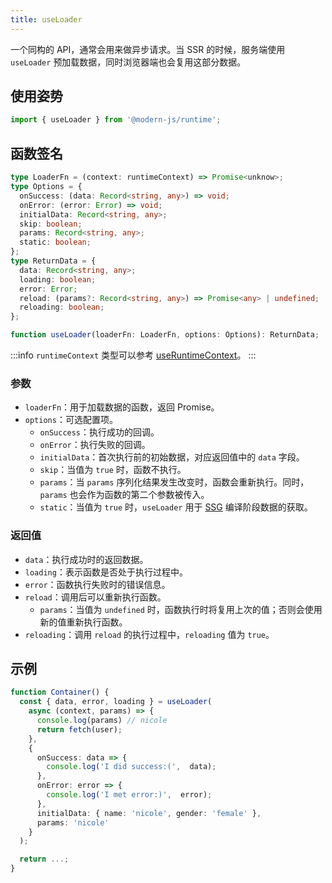 ```yaml
---
title: useLoader
---
```


一个同构的 API，通常会用来做异步请求。当 SSR 的时候，服务端使用 `useLoader` 预加载数据，同时浏览器端也会复用这部分数据。

## 使用姿势

```ts
import { useLoader } from '@modern-js/runtime';
```

## 函数签名

```ts
type LoaderFn = (context: runtimeContext) => Promise<unknow>;
type Options = {
  onSuccess: (data: Record<string, any>) => void;
  onError: (error: Error) => void;
  initialData: Record<string, any>;
  skip: boolean;
  params: Record<string, any>;
  static: boolean;
};
type ReturnData = {
  data: Record<string, any>;
  loading: boolean;
  error: Error;
  reload: (params?: Record<string, any>) => Promise<any> | undefined;
  reloading: boolean;
};

function useLoader(loaderFn: LoaderFn, options: Options): ReturnData;
```

:::info
`runtimeContext` 类型可以参考 [useRuntimeContext](/docs/apis/app/runtime/core/use-runtime-context)。
:::

### 参数

- `loaderFn`：用于加载数据的函数，返回 Promise。
- `options`：可选配置项。
  - `onSuccess`：执行成功的回调。
  - `onError`：执行失败的回调。
  - `initialData`：首次执行前的初始数据，对应返回值中的 `data` 字段。
  - `skip`：当值为 `true` 时，函数不执行。
  - `params`：当 `params` 序列化结果发生改变时，函数会重新执行。同时，`params` 也会作为函数的第二个参数被传入。
  - `static`：当值为 `true` 时，`useLoader` 用于 [SSG](/docs/guides/advanced-features/ssg) 编译阶段数据的获取。

### 返回值

- `data`：执行成功时的返回数据。
- `loading`：表示函数是否处于执行过程中。
- `error`：函数执行失败时的错误信息。
- `reload`：调用后可以重新执行函数。
  - `params`：当值为 `undefined` 时，函数执行时将复用上次的值；否则会使用新的值重新执行函数。
- `reloading`：调用 `reload` 的执行过程中，`reloading` 值为 `true`。

## 示例

```ts
function Container() {
  const { data, error, loading } = useLoader(
    async (context, params) => {
      console.log(params) // nicole
      return fetch(user);
    },
    {
      onSuccess: data => {
        console.log('I did success:(',  data);
      },
      onError: error => {
        console.log('I met error:)',  error);
      },
      initialData: { name: 'nicole', gender: 'female' },
      params: 'nicole'
    }
  );

  return ...;
}
```
